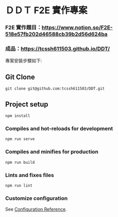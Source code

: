 # ＤＤＴ F2E 實作專案

### F2E 實作題目：https://www.notion.so/F2E-518e57fb202d46588cb39b2d56d624ba
### 成品：https://tcssh611503.github.io/DDT/


專案安裝步驟如下:

## Git Clone

```
git clone git@github.com:tcssh611503/DDT.git
```

## Project setup
```
npm install
```

### Compiles and hot-reloads for development
```
npm run serve
```

### Compiles and minifies for production
```
npm run build
```

### Lints and fixes files
```
npm run lint
```

### Customize configuration
See [Configuration Reference](https://cli.vuejs.org/config/).
